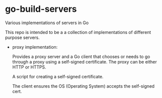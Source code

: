 # go-build-servers
Various implementations of servers in Go

This repo is intended to be a a collection of implementations of different purpose servers.

  - proxy implementation:
  
      Provides a proxy server and a Go client that chooses or needs to go through a proxy using a self-signed certificate.
      The proxy can be either HTTP or HTTPS.
      
      A script for creating a self-signed certificate.
      
      The client ensures the OS (Operating System) accepts the self-signed cert.
      
